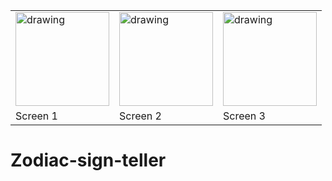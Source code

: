 

<table>
<tr>
<td><img src="ScreenShots/Screenshot_1.png" alt="drawing" width="150"/></td>
<td><img src="ScreenShots/Screenshot_2.png" alt="drawing" width="150"/></td>
<td><img src="ScreenShots/Screenshot_3.png" alt="drawing" width="150"/></td>
</tr>

<tr>
<td>Screen 1</td>
<td>Screen 2</td>
<td>Screen 3</td>
</tr>

</table>

# Zodiac-sign-teller
